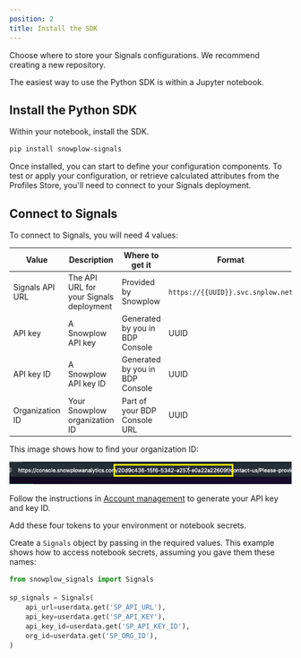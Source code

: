 ```yaml
---
position: 2
title: Install the SDK
---
```


Choose where to store your Signals configurations. We recommend creating a new repository.

The easiest way to use the Python SDK is within a Jupyter notebook.

## Install the Python SDK

Within your notebook, install the SDK.

```bash
pip install snowplow-signals
```

Once installed, you can start to define your configuration components. To test or apply your configuration, or retrieve calculated attributes from the Profiles Store, you'll need to connect to your Signals deployment.

## Connect to Signals

To connect to Signals, you will need 4 values:

| Value           | Description                             | Where to get it                 | Format                            |
| --------------- | --------------------------------------- | ------------------------------- | --------------------------------- |
| Signals API URL | The API URL for your Signals deployment | Provided by Snowplow            | `https://{{UUID}}.svc.snplow.net` |
| API key         | A Snowplow API key                      | Generated by you in BDP Console | UUID                              |
| API key ID      | A Snowplow API key ID                   | Generated by you in BDP Console | UUID                              |
| Organization ID | Your Snowplow organization ID           | Part of your BDP Console URL    | UUID                              |

This image shows how to find your organization ID:

![A screenshot of a BDP Console URL, with the org ID highlighted](./images/orgID.png)

Follow the instructions in [Account management](/docs/account-management/) to generate your API key and key ID.

Add these four tokens to your environment or notebook secrets.

Create a `Signals` object by passing in the required values. This example shows how to access notebook secrets, assuming you gave them these names:

```python
from snowplow_signals import Signals

sp_signals = Signals(
    api_url=userdata.get('SP_API_URL'),
    api_key=userdata.get('SP_API_KEY'),
    api_key_id=userdata.get('SP_API_KEY_ID'),
    org_id=userdata.get('SP_ORG_ID'),
)
```
